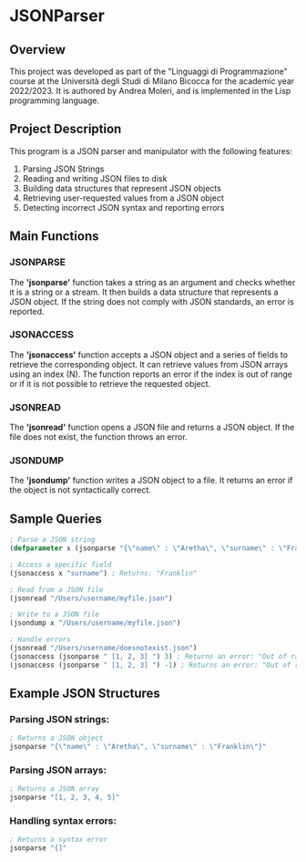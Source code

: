 # JSONParser

## Overview

This project was developed as part of the "Linguaggi di Programmazione" course at the Università degli Studi di Milano Bicocca for the academic year 2022/2023. It is authored by Andrea Moleri, and is implemented in the Lisp programming language.

## Project Description

This program is a JSON parser and manipulator with the following features:

1. Parsing JSON Strings
2. Reading and writing JSON files to disk
3. Building data structures that represent JSON objects
4. Retrieving user-requested values from a JSON object
5. Detecting incorrect JSON syntax and reporting errors

## Main Functions

### JSONPARSE
The **'jsonparse'** function takes a string as an argument and checks whether it is a string or a stream. It then builds a data structure that represents a JSON object. If the string does not comply with JSON standards, an error is reported.

### JSONACCESS
The **'jsonaccess'** function accepts a JSON object and a series of fields to retrieve the corresponding object. It can retrieve values from JSON arrays using an index (N). The function reports an error if the index is out of range or if it is not possible to retrieve the requested object.

### JSONREAD
The **'jsonread'** function opens a JSON file and returns a JSON object. If the file does not exist, the function throws an error.

### JSONDUMP
The **'jsondump'** function writes a JSON object to a file. It returns an error if the object is not syntactically correct.

## Sample Queries

```lisp
; Parse a JSON string
(defparameter x (jsonparse "{\"name\" : \"Aretha\", \"surname\" : \"Franklin\"}"))

; Access a specific field
(jsonaccess x "surname") ; Returns: "Franklin"

; Read from a JSON file
(jsonread "/Users/username/myfile.json")

; Write to a JSON file
(jsondump x "/Users/username/myfile.json")

; Handle errors
(jsonread "/Users/username/doesnotexist.json")
(jsonaccess (jsonparse " [1, 2, 3] ") 3) ; Returns an error: "Out of range - index too large"
(jsonaccess (jsonparse " [1, 2, 3] ") -1) ; Returns an error: "Out of range - index too small"
```

## Example JSON Structures

### Parsing JSON strings:
```lisp
; Returns a JSON object
jsonparse "{\"name\" : \"Aretha\", \"surname\" : \"Franklin\"}"
```

### Parsing JSON arrays:
```lisp
; Returns a JSON array
jsonparse "[1, 2, 3, 4, 5]" 
```
### Handling syntax errors:
```lisp
; Returns a syntax error
jsonparse "{]" 
```
